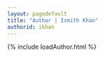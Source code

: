 ```yaml
---
layout: pagedefault
title: "Author | Ismith Khan"
authorid: ikhan
---
```

{% include loadAuthor.html %}
